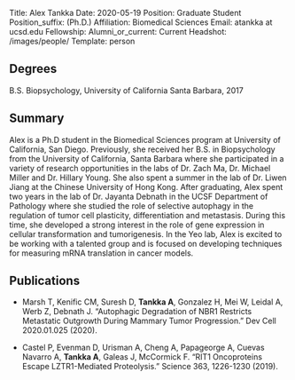 Title: Alex Tankka
Date: 2020-05-19
Position: Graduate Student
Position_suffix: (Ph.D.)
Affiliation: Biomedical Sciences
Email: atankka at ucsd.edu
Fellowship:
Alumni_or_current: Current
Headshot: /images/people/
Template: person
<!-- Status: draft -->

## Degrees

B.S. Biopsychology, University of California Santa Barbara, 2017

## Summary

Alex is a Ph.D student in the Biomedical Sciences program at University of California, San Diego. Previously, she received her B.S. in Biopsychology from the University of California, Santa Barbara where she participated in a variety of research opportunities in the labs of Dr. Zach Ma, Dr. Michael Miller and Dr. Hillary Young. She also spent a summer in the lab of Dr. Liwen Jiang at the Chinese University of Hong Kong. After graduating, Alex spent two years in the lab of Dr. Jayanta Debnath in the UCSF Department of Pathology where she studied the role of selective autophagy in the regulation of tumor cell plasticity, differentiation and metastasis.  During this time, she developed a strong interest in the role of gene expression in cellular transformation and tumorigenesis. In the Yeo lab, Alex is excited to be working with a talented group and is focused on developing techniques for measuring mRNA translation in cancer models.

## Publications
* Marsh T, Kenific CM, Suresh D, **Tankka A**, Gonzalez H, Mei W, Leidal A, Werb Z, Debnath J. “Autophagic Degradation of NBR1 Restricts Metastatic Outgrowth During Mammary Tumor Progression.” Dev Cell 2020.01.025 (2020).

* Castel P, Evenman D, Urisman A, Cheng A, Papageorge A, Cuevas Navarro A, **Tankka A**, Galeas J, McCormick F. “RIT1 Oncoproteins Escape LZTR1-Mediated Proteolysis.” Science 363, 1226-1230 (2019).



